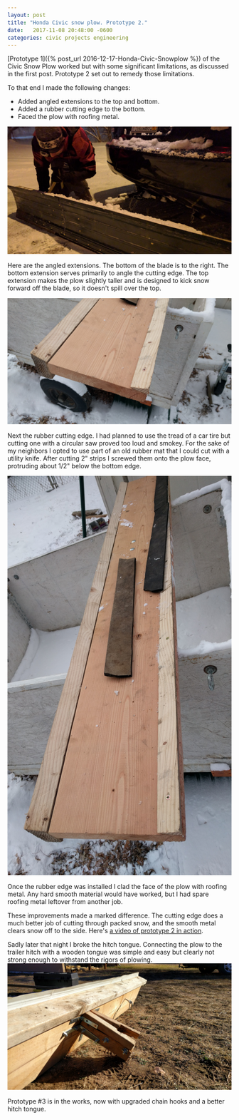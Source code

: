 ```yaml
---
layout: post
title: "Honda Civic snow plow. Prototype 2."
date:   2017-11-08 20:48:00 -0600
categories: civic projects engineering
---
```


[Prototype 1]({% post_url 2016-12-17-Honda-Civic-Snowplow %}) of the Civic Snow Plow worked but with
some significant limitations, as discussed in the first post. Prototype 2 set out to remedy those limitations.

To that end I made the following changes:
* Added angled extensions to the top and bottom.
* Added a rubber cutting edge to the bottom.
* Faced the plow with roofing metal. 

[![Snowplow](/assets/images/snowplow02.jpg)](/assets/images/snowplow02.jpg)

Here are the angled extensions. The bottom of the blade is to the right. The bottom extension serves
primarily to angle the cutting edge. The top extension makes the plow slightly taller and is designed
to kick snow forward off the blade, so it doesn't spill over the top.

[![Snowplow](/assets/images/snowplow03.jpg)](/assets/images/snowplow03.jpg)

Next the rubber cutting edge. I had planned to use the tread of a car tire but cutting one with a circular
saw proved too loud and smokey. For the sake of my neighbors I opted to use part of an old rubber mat
that I could cut with a utility knife. After cutting 2" strips I screwed them onto the plow face, 
protruding about 1/2" below the bottom edge.

[![Snowplow](/assets/images/snowplow04.jpg)](/assets/images/snowplow04.jpg)

Once the rubber edge was installed I clad the face of the plow with roofing metal. Any hard smooth material 
would have worked, but I had spare roofing metal leftover from another job.

These improvements made a marked difference. The cutting edge does a much better job of cutting through packed
snow, and the smooth metal clears snow off to the side. Here's [a video of prototype 2 in action](https://www.youtube.com/watch?v=5Nkh2XzjIhw).

Sadly later that night I broke the hitch tongue. Connecting the plow to the trailer hitch with a wooden tongue 
was simple and easy but clearly not strong enough to withstand the rigors of plowing. 
[![Broken hitch](/assets/images/snowplow05.jpg)](/assets/images/snowplow05.jpg)

Prototype #3 is in the works, now with upgraded chain hooks and a better hitch tongue.
